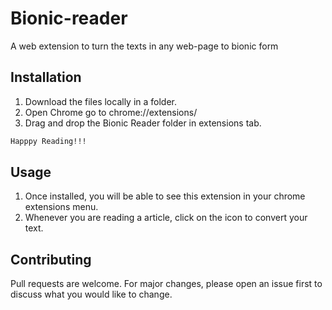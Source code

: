 # Bionic-reader

A web extension to turn the texts in any web-page to bionic form

## Installation

1. Download the files locally in a folder.
2. Open Chrome go to chrome://extensions/
3. Drag and drop the Bionic Reader folder in extensions tab.

```bash
Happpy Reading!!!
```

## Usage

1. Once installed, you will be able to see this extension in your chrome extensions menu.
2. Whenever you are reading a article, click on the icon to convert your text.

## Contributing
Pull requests are welcome. For major changes, please open an issue first to discuss what you would like to change.